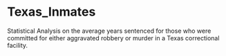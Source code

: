 # Texas_Inmates
Statistical Analysis on the average years sentenced for those who were committed for either aggravated robbery or murder in a Texas correctional facility.

